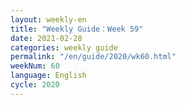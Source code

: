 ```yaml
---
layout: weekly-en
title: "Weekly Guide：Week 59"
date: 2021-02-28
categories: weekly guide
permalink: "/en/guide/2020/wk60.html"
weekNum: 60
language: English
cycle: 2020
---
```

